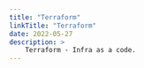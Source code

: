 ```yaml
---
title: "Terraform"
linkTitle: "Terraform"
date: 2022-05-27
description: >
    Terraform - Infra as a code.
---
```



